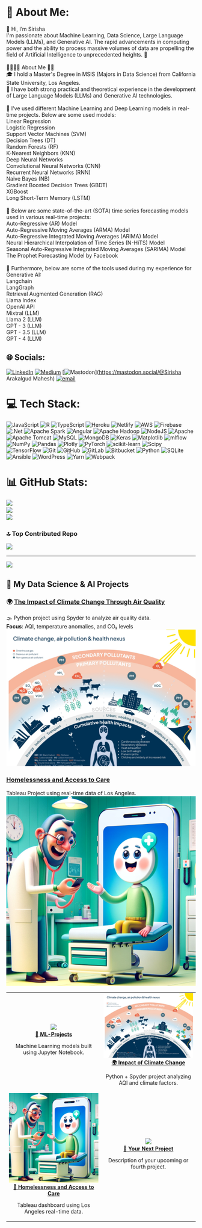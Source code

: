 # 💫 About Me:
👋 Hi, I’m Sirisha<br>I'm passionate about Machine Learning, Data Science, Large Language Models (LLMs), and Generative AI. The rapid advancements in computing power and the ability to process massive volumes of data are propelling the field of Artificial Intelligence to unprecedented heights. 🚀<br><br>👨‍🎓🙋‍♂️ About Me 💼🎒<br>🎓 I hold a Master's Degree in MSIS (Majors in Data Science) from California State University, Los Angeles.<br>🤖 I have both strong practical and theoretical experience in the development of Large Language Models (LLMs) and Generative AI technologies.<br><br>🔭 I've used different Machine Learning and Deep Learning models in real-time projects. Below are some used models:<br>Linear Regression<br>Logistic Regression<br>Support Vector Machines (SVM)<br>Decision Trees (DT)<br>Random Forests (RF)<br>K-Nearest Neighbors (KNN)<br>Deep Neural Networks<br>Convolutional Neural Networks (CNN)<br>Recurrent Neural Networks (RNN)<br>Naive Bayes (NB)<br>Gradient Boosted Decision Trees (GBDT)<br>XGBoost<br>Long Short-Term Memory (LSTM)<br><br>🔭 Below are some state-of-the-art (SOTA) time series forecasting models used in various real-time projects:<br>Auto-Regressive (AR) Model<br>Auto-Regressive Moving Averages (ARMA) Model<br>Auto-Regressive Integrated Moving Averages (ARIMA) Model<br>Neural Hierarchical Interpolation of Time Series (N-HiTS) Model<br>Seasonal Auto-Regressive Integrated Moving Averages (SARIMA) Model<br>The Prophet Forecasting Model by Facebook<br><br>🔭 Furthermore, below are some of the tools used during my experience for Generative AI:<br>Langchain<br>LangGraph<br>Retrieval Augmented Generation (RAG)<br>Llama Index<br>OpenAI API<br>Mixtral (LLM)<br>Llama 2 (LLM)<br>GPT - 3 (LLM)<br>GPT - 3.5 (LLM)<br>GPT - 4 (LLM)


## 🌐 Socials:
[![LinkedIn](https://img.shields.io/badge/LinkedIn-%230077B5.svg?logo=linkedin&logoColor=white)](https://linkedin.com/in/https://www.linkedin.com/in/sirisha-mahesh/) [![Medium](https://img.shields.io/badge/Medium-12100E?logo=medium&logoColor=white)](https://medium.com/@https://medium.com/@sirishamahesh93) [![Mastodon](https://img.shields.io/badge/-MASTODON-%232B90D9?logo=mastodon&logoColor=white)](https://mastodon.social/@Sirisha Arakalgud Mahesh) [![email](https://img.shields.io/badge/Email-D14836?logo=gmail&logoColor=white)](mailto:sirishamahesh93@gmail.com) 

# 💻 Tech Stack:
![JavaScript](https://img.shields.io/badge/javascript-%23323330.svg?style=for-the-badge&logo=javascript&logoColor=%23F7DF1E) ![R](https://img.shields.io/badge/r-%23276DC3.svg?style=for-the-badge&logo=r&logoColor=white) ![TypeScript](https://img.shields.io/badge/typescript-%23007ACC.svg?style=for-the-badge&logo=typescript&logoColor=white) ![Heroku](https://img.shields.io/badge/heroku-%23430098.svg?style=for-the-badge&logo=heroku&logoColor=white) ![Netlify](https://img.shields.io/badge/netlify-%23000000.svg?style=for-the-badge&logo=netlify&logoColor=#00C7B7) ![AWS](https://img.shields.io/badge/AWS-%23FF9900.svg?style=for-the-badge&logo=amazon-aws&logoColor=white) ![Firebase](https://img.shields.io/badge/firebase-%23039BE5.svg?style=for-the-badge&logo=firebase) ![.Net](https://img.shields.io/badge/.NET-5C2D91?style=for-the-badge&logo=.net&logoColor=white) ![Apache Spark](https://img.shields.io/badge/Apache%20Spark-FDEE21?style=for-the-badge&logo=apachespark&logoColor=black) ![Angular](https://img.shields.io/badge/angular-%23DD0031.svg?style=for-the-badge&logo=angular&logoColor=white) ![Apache Hadoop](https://img.shields.io/badge/Apache%20Hadoop-66CCFF?style=for-the-badge&logo=apachehadoop&logoColor=black) ![NodeJS](https://img.shields.io/badge/node.js-6DA55F?style=for-the-badge&logo=node.js&logoColor=white) ![Apache](https://img.shields.io/badge/apache-%23D42029.svg?style=for-the-badge&logo=apache&logoColor=white) ![Apache Tomcat](https://img.shields.io/badge/apache%20tomcat-%23F8DC75.svg?style=for-the-badge&logo=apache-tomcat&logoColor=black) ![MySQL](https://img.shields.io/badge/mysql-4479A1.svg?style=for-the-badge&logo=mysql&logoColor=white) ![MongoDB](https://img.shields.io/badge/MongoDB-%234ea94b.svg?style=for-the-badge&logo=mongodb&logoColor=white) ![Keras](https://img.shields.io/badge/Keras-%23D00000.svg?style=for-the-badge&logo=Keras&logoColor=white) ![Matplotlib](https://img.shields.io/badge/Matplotlib-%23ffffff.svg?style=for-the-badge&logo=Matplotlib&logoColor=black) ![mlflow](https://img.shields.io/badge/mlflow-%23d9ead3.svg?style=for-the-badge&logo=numpy&logoColor=blue) ![NumPy](https://img.shields.io/badge/numpy-%23013243.svg?style=for-the-badge&logo=numpy&logoColor=white) ![Pandas](https://img.shields.io/badge/pandas-%23150458.svg?style=for-the-badge&logo=pandas&logoColor=white) ![Plotly](https://img.shields.io/badge/Plotly-%233F4F75.svg?style=for-the-badge&logo=plotly&logoColor=white) ![PyTorch](https://img.shields.io/badge/PyTorch-%23EE4C2C.svg?style=for-the-badge&logo=PyTorch&logoColor=white) ![scikit-learn](https://img.shields.io/badge/scikit--learn-%23F7931E.svg?style=for-the-badge&logo=scikit-learn&logoColor=white) ![Scipy](https://img.shields.io/badge/SciPy-%230C55A5.svg?style=for-the-badge&logo=scipy&logoColor=%white) ![TensorFlow](https://img.shields.io/badge/TensorFlow-%23FF6F00.svg?style=for-the-badge&logo=TensorFlow&logoColor=white) ![Git](https://img.shields.io/badge/git-%23F05033.svg?style=for-the-badge&logo=git&logoColor=white) ![GitHub](https://img.shields.io/badge/github-%23121011.svg?style=for-the-badge&logo=github&logoColor=white) ![GitLab](https://img.shields.io/badge/gitlab-%23181717.svg?style=for-the-badge&logo=gitlab&logoColor=white) ![Bitbucket](https://img.shields.io/badge/bitbucket-%230047B3.svg?style=for-the-badge&logo=bitbucket&logoColor=white) ![Python](https://img.shields.io/badge/python-3670A0?style=for-the-badge&logo=python&logoColor=ffdd54) ![SQLite](https://img.shields.io/badge/sqlite-%2307405e.svg?style=for-the-badge&logo=sqlite&logoColor=white) ![Ansible](https://img.shields.io/badge/ansible-%231A1918.svg?style=for-the-badge&logo=ansible&logoColor=white) ![WordPress](https://img.shields.io/badge/WordPress-%23117AC9.svg?style=for-the-badge&logo=WordPress&logoColor=white) ![Yarn](https://img.shields.io/badge/yarn-%232C8EBB.svg?style=for-the-badge&logo=yarn&logoColor=white) ![Webpack](https://img.shields.io/badge/webpack-%238DD6F9.svg?style=for-the-badge&logo=webpack&logoColor=black)
# 📊 GitHub Stats:
![](https://github-readme-stats.vercel.app/api?username=sirishavivek2&theme=dark&hide_border=false&include_all_commits=true&count_private=true)<br/>
![](https://nirzak-streak-stats.vercel.app/?user=sirishavivek2&theme=dark&hide_border=false)<br/>
![](https://github-readme-stats.vercel.app/api/top-langs/?username=sirishavivek2&theme=dark&hide_border=false&include_all_commits=true&count_private=true&layout=compact)

### 🔝 Top Contributed Repo
![](https://github-contributor-stats.vercel.app/api?username=sirishavivek2&limit=5&theme=dark&combine_all_yearly_contributions=true)

---
[![](https://visitcount.itsvg.in/api?id=sirishavivek2&icon=0&color=0)](https://visitcount.itsvg.in)

<!-- Proudly created with GPRM ( https://gprm.itsvg.in ) -->

## 🧠 My Data Science & AI Projects

### 🌍 [The Impact of Climate Change Through Air Quality](https://github.com/sirishavivek2/The-Imapact-of-Climate-Change-Through-Air-Quality)  
🌫 Python project using Spyder to analyze air quality data.  
**Focus**: AQI, temperature anomalies, and CO₂ levels  
<img src="https://github.com/sirishavivek2/The-Imapact-of-Climate-Change-Through-Air-Quality/blob/main/Climate_change.png?raw=true" width="600"/>

### [Homelessness and Access to Care](https://github.com/sirishavivek2/Homelessness-and-Access-to-Care)  
Tableau Project using real-time data of Los Angeles.  
<img src="https://github.com/sirishavivek2/Homelessness-and-Access-to-Care/blob/main/health_assistant_doctor.png?raw=true" width="600"/>


<table>
  <tr>
    <td width="50%" align="center">
      <a href="https://github.com/sirishavivek2/ML-Projects">
        <img src="https://github.com/sirishavivek2/ML-Projects/blob/main/ml_image.png?raw=true" width="300"/><br/>
        <b>📘 ML-Projects</b>
      </a>
      <p>Machine Learning models built using Jupyter Notebook.</p>
    </td>
    <td width="50%" align="center">
      <a href="https://github.com/sirishavivek2/The-Imapact-of-Climate-Change-Through-Air-Quality">
        <img src="https://github.com/sirishavivek2/The-Imapact-of-Climate-Change-Through-Air-Quality/blob/main/Climate_change.png?raw=true" width="300"/><br/>
        <b>🌍 Impact of Climate Change</b>
      </a>
      <p>Python + Spyder project analyzing AQI and climate factors.</p>
    </td>
  </tr>
  <tr>
    <td width="50%" align="center">
      <a href="https://github.com/sirishavivek2/Homelessness-and-Access-to-Care">
        <img src="https://github.com/sirishavivek2/Homelessness-and-Access-to-Care/blob/main/health_assistant_doctor.png?raw=true" width="300"/><br/>
        <b>🏥 Homelessness and Access to Care</b>
      </a>
      <p>Tableau dashboard using Los Angeles real-time data.</p>
    </td>
    <td width="50%" align="center">
      <a href="https://github.com/sirishavivek2/Your-Next-Project">
        <img src="https://github.com/sirishavivek2/Your-Next-Project/blob/main/your-image.png?raw=true" width="300"/><br/>
        <b>🤖 Your Next Project</b>
      </a>
      <p>Description of your upcoming or fourth project.</p>
    </td>
  </tr>
</table>


